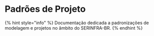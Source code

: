 # Padrões de Projeto

{% hint style="info" %}
Documentação dedicada a padronizações de modelagem e projetos no âmbito do SERINFRA-BR.
{% endhint %}
